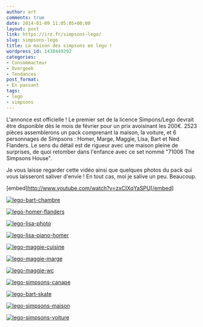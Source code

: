 ```yaml
---
author: art
comments: true
date: 2014-01-09 11:05:05+00:00
layout: post
link: https://irz.fr/simpsons-lego/
slug: simpsons-lego
title: La maison des simpsons en lego !
wordpress_id: 1438449292
categories:
- Consommacteur
- Overgeek
- Tendances
post_format:
- En passant
tags:
- lego
- simpsons
---
```


L'annonce est officielle ! Le premier set de la licence Simpons/Lego devrait être disponible dès le mois de février pour un prix avoisinant les 200€. 2523 pièces assemblerons un pack comprenant la maison, la voiture, et 6 personnages de Simpsons : Homer, Marge, Maggie, Lisa, Bart et Ned Flanders. Le sens du détail est de rigueur avec une maison pleine de surprises, de quoi retomber dans l'enfance avec ce set nommé "71006 The Simpsons House".

Je vous laisse regarder cette vidéo ainsi que quelques photos du pack qui vous laisseront saliver d'envie ! En tout cas, moi je salive un peu. Beaucoup.

[embed]http://www.youtube.com/watch?v=zxCIXqYaSPU[/embed]

[![lego-bart-chambre](https://static.irz.fr/2014/01/lego-bart-chambre-640x521.jpg)](http://irz.fr/simpsons-lego/lego-bart-chambre/)

[![lego-homer-flanders](https://static.irz.fr/2014/01/lego-homer-flanders-640x521.jpg)](http://irz.fr/simpsons-lego/lego-homer-flanders/)

[![lego-lisa-photo](https://static.irz.fr/2014/01/lego-lisa-photo-640x521.jpg)](http://irz.fr/simpsons-lego/lego-lisa-photo/)

[![lego-lisa-piano-homer](https://static.irz.fr/2014/01/lego-lisa-piano-homer-640x521.jpg)](http://irz.fr/simpsons-lego/lego-lisa-piano-homer/)

[![lego-maggie-cuisine](https://static.irz.fr/2014/01/lego-maggie-cuisine-640x480.jpg)](http://irz.fr/simpsons-lego/lego-maggie-cuisine/)

[![lego-maggie-marge](https://static.irz.fr/2014/01/lego-maggie-marge-640x521.jpg)](http://irz.fr/simpsons-lego/lego-maggie-marge/)

[![lego-maggie-wc](https://static.irz.fr/2014/01/lego-maggie-wc-640x468.jpg)](http://irz.fr/simpsons-lego/lego-maggie-wc/)

[![lego-simpsons-canape](https://static.irz.fr/2014/01/lego-simpsons-canape-640x521.jpg)](http://irz.fr/simpsons-lego/lego-simpsons-canape/)

[![lego-bart-skate](https://static.irz.fr/2014/01/lego-bart-skate-640x521.jpg)](http://irz.fr/simpsons-lego/lego-bart-skate/)

[![lego-simpsons-maison](https://static.irz.fr/2014/01/lego-simpsons-maison-640x521.jpg)](http://irz.fr/simpsons-lego/lego-simpsons-maison/)

[![lego-simpsons-voiture](https://static.irz.fr/2014/01/lego-simpsons-voiture-640x521.jpg)](http://irz.fr/simpsons-lego/lego-simpsons-voiture/)


